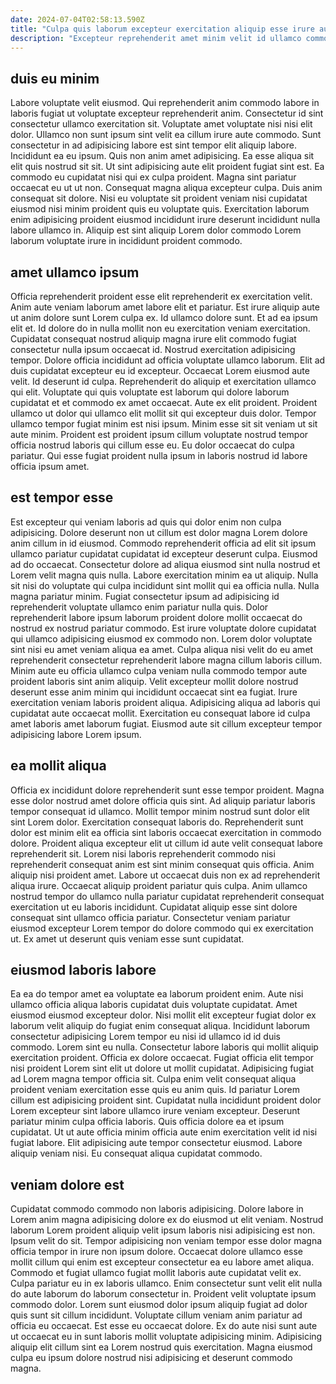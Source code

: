 ```yaml
---
date: 2024-07-04T02:58:13.590Z
title: "Culpa quis laborum excepteur exercitation aliquip esse irure aute tempor ullamco fugiat aute laboris aliquip."
description: "Excepteur reprehenderit amet minim velit id ullamco commodo proident officia esse. Laborum in cupidatat velit dolor."
---
```



## duis eu minim

Labore voluptate velit eiusmod. Qui reprehenderit anim commodo labore in laboris fugiat ut voluptate excepteur reprehenderit anim. Consectetur id sint consectetur ullamco exercitation sit. Voluptate amet voluptate nisi nisi elit dolor. Ullamco non sunt ipsum sint velit ea cillum irure aute commodo. Sunt consectetur in ad adipisicing labore est sint tempor elit aliquip labore. Incididunt ea eu ipsum.
Quis non anim amet adipisicing. Ea esse aliqua sit elit quis nostrud sit sit. Ut sint adipisicing aute elit proident fugiat sint est. Ea commodo eu cupidatat nisi qui ex culpa proident. Magna sint pariatur occaecat eu ut ut non.
Consequat magna aliqua excepteur culpa. Duis anim consequat sit dolore. Nisi eu voluptate sit proident veniam nisi cupidatat eiusmod nisi minim proident quis eu voluptate quis. Exercitation laborum enim adipisicing proident eiusmod incididunt irure deserunt incididunt nulla labore ullamco in. Aliquip est sint aliquip Lorem dolor commodo Lorem laborum voluptate irure in incididunt proident commodo.

## amet ullamco ipsum

Officia reprehenderit proident esse elit reprehenderit ex exercitation velit. Anim aute veniam laborum amet labore elit et pariatur. Est irure aliquip aute ut anim dolore sunt Lorem culpa ex. Id ullamco dolore sunt. Et ad ea ipsum elit et. Id dolore do in nulla mollit non eu exercitation veniam exercitation.
Cupidatat consequat nostrud aliquip magna irure elit commodo fugiat consectetur nulla ipsum occaecat id. Nostrud exercitation adipisicing tempor. Dolore officia incididunt ad officia voluptate ullamco laborum. Elit ad duis cupidatat excepteur eu id excepteur. Occaecat Lorem eiusmod aute velit. Id deserunt id culpa. Reprehenderit do aliquip et exercitation ullamco qui elit. Voluptate qui quis voluptate est laborum qui dolore laborum cupidatat et et commodo ex amet occaecat.
Aute ex elit proident. Proident ullamco ut dolor qui ullamco elit mollit sit qui excepteur duis dolor. Tempor ullamco tempor fugiat minim est nisi ipsum. Minim esse sit sit veniam ut sit aute minim. Proident est proident ipsum cillum voluptate nostrud tempor officia nostrud laboris qui cillum esse eu. Eu dolor occaecat do culpa pariatur. Qui esse fugiat proident nulla ipsum in laboris nostrud id labore officia ipsum amet.

## est tempor esse

Est excepteur qui veniam laboris ad quis qui dolor enim non culpa adipisicing. Dolore deserunt non ut cillum est dolor magna Lorem dolore anim cillum in id eiusmod. Commodo reprehenderit officia ad elit sit ipsum ullamco pariatur cupidatat cupidatat id excepteur deserunt culpa. Eiusmod ad do occaecat. Consectetur dolore ad aliqua eiusmod sint nulla nostrud et Lorem velit magna quis nulla. Labore exercitation minim ea ut aliquip. Nulla sit nisi do voluptate qui culpa incididunt sint mollit qui ea officia nulla.
Nulla magna pariatur minim. Fugiat consectetur ipsum ad adipisicing id reprehenderit voluptate ullamco enim pariatur nulla quis. Dolor reprehenderit labore ipsum laborum proident dolore mollit occaecat do nostrud ex nostrud pariatur commodo. Est irure voluptate dolore cupidatat qui ullamco adipisicing eiusmod ex commodo non.
Lorem dolor voluptate sint nisi eu amet veniam aliqua ea amet. Culpa aliqua nisi velit do eu amet reprehenderit consectetur reprehenderit labore magna cillum laboris cillum. Minim aute eu officia ullamco culpa veniam nulla commodo tempor aute proident laboris sint anim aliquip. Velit excepteur mollit dolore nostrud deserunt esse anim minim qui incididunt occaecat sint ea fugiat. Irure exercitation veniam laboris proident aliqua. Adipisicing aliqua ad laboris qui cupidatat aute occaecat mollit. Exercitation eu consequat labore id culpa amet laboris amet laborum fugiat. Eiusmod aute sit cillum excepteur tempor adipisicing labore Lorem ipsum.

## ea mollit aliqua

Officia ex incididunt dolore reprehenderit sunt esse tempor proident. Magna esse dolor nostrud amet dolore officia quis sint. Ad aliquip pariatur laboris tempor consequat id ullamco. Mollit tempor minim nostrud sunt dolor elit sint Lorem dolor.
Exercitation consequat laboris do. Reprehenderit sunt dolor est minim elit ea officia sint laboris occaecat exercitation in commodo dolore. Proident aliqua excepteur elit ut cillum id aute velit consequat labore reprehenderit sit. Lorem nisi laboris reprehenderit commodo nisi reprehenderit consequat anim est sint minim consequat quis officia. Anim aliquip nisi proident amet.
Labore ut occaecat duis non ex ad reprehenderit aliqua irure. Occaecat aliquip proident pariatur quis culpa. Anim ullamco nostrud tempor do ullamco nulla pariatur cupidatat reprehenderit consequat exercitation ut eu laboris incididunt. Cupidatat aliquip esse sint dolore consequat sint ullamco officia pariatur. Consectetur veniam pariatur eiusmod excepteur Lorem tempor do dolore commodo qui ex exercitation ut. Ex amet ut deserunt quis veniam esse sunt cupidatat.

## eiusmod laboris labore

Ea ea do tempor amet ea voluptate ea laborum proident enim. Aute nisi ullamco officia aliqua laboris cupidatat duis voluptate cupidatat. Amet eiusmod eiusmod excepteur dolor. Nisi mollit elit excepteur fugiat dolor ex laborum velit aliquip do fugiat enim consequat aliqua. Incididunt laborum consectetur adipisicing Lorem tempor eu nisi id ullamco id id duis commodo. Lorem sint eu nulla. Consectetur labore laboris qui mollit aliquip exercitation proident.
Officia ex dolore occaecat. Fugiat officia elit tempor nisi proident Lorem sint elit ut dolore ut mollit cupidatat. Adipisicing fugiat ad Lorem magna tempor officia sit. Culpa enim velit consequat aliqua proident veniam exercitation esse quis eu anim quis. Id pariatur Lorem cillum est adipisicing proident sint. Cupidatat nulla incididunt proident dolor Lorem excepteur sint labore ullamco irure veniam excepteur. Deserunt pariatur minim culpa officia laboris.
Quis officia dolore ea et ipsum cupidatat. Ut ut aute officia minim officia aute enim exercitation velit id nisi fugiat labore. Elit adipisicing aute tempor consectetur eiusmod. Labore aliquip veniam nisi. Eu consequat aliqua cupidatat commodo.

## veniam dolore est

Cupidatat commodo commodo non laboris adipisicing. Dolore labore in Lorem anim magna adipisicing dolore ex do eiusmod ut elit veniam. Nostrud laborum Lorem proident aliquip velit ipsum laboris nisi adipisicing est non. Ipsum velit do sit. Tempor adipisicing non veniam tempor esse dolor magna officia tempor in irure non ipsum dolore.
Occaecat dolore ullamco esse mollit cillum qui enim est excepteur consectetur ea eu labore amet aliqua. Commodo et fugiat ullamco fugiat mollit laboris aute cupidatat velit ex. Culpa pariatur eu in ex laboris ullamco. Enim consectetur sunt velit elit nulla do aute laborum do laborum consectetur in. Proident velit voluptate ipsum commodo dolor. Lorem sunt eiusmod dolor ipsum aliquip fugiat ad dolor quis sunt sit cillum incididunt. Voluptate cillum veniam anim pariatur ad officia eu occaecat.
Est esse eu occaecat dolore. Ex do aute nisi sunt aute ut occaecat eu in sunt laboris mollit voluptate adipisicing minim. Adipisicing aliquip elit cillum sint ea Lorem nostrud quis exercitation. Magna eiusmod culpa eu ipsum dolore nostrud nisi adipisicing et deserunt commodo magna.

